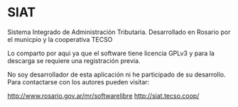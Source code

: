 SIAT
====

Sistema Integrado de Administración Tributaria. Desarrollado en Rosario por el municpio y la cooperativa TECSO

Lo comparto por aqui ya que el software tiene licencia GPLv3 y para la descarga se requiere una registración previa.

No soy desarrollador de esta aplicación ni he participado de su desarrollo.
Para contactarse con los autores pueden visitar:

http://www.rosario.gov.ar/mr/softwarelibre
http://siat.tecso.coop/
